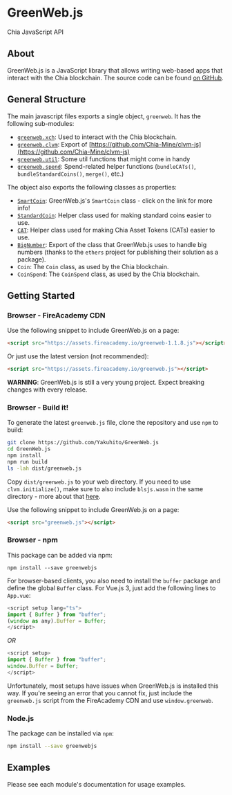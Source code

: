 # GreenWeb.js
Chia JavaScript API

## About

GreenWeb.js is a JavaScript library that allows writing web-based apps that interact with the Chia blockchain. The source code can be found [on GitHub](https://github.com/Yakuhito/GreenWeb.js).

## General Structure

The main javascript files exports a single object, `greenweb`. It has the following sub-modules:

 - [`greenweb.xch`](xch/index.md): Used to interact with the Chia blockchain.
 - [`greenweb.clvm`](clvm/index.md): Export of [https://github.com/Chia-Mine/clvm-js](https://github.com/Chia-Mine/clvm-js)
 - [`greenweb.util`](util/index.md): Some util functions that might come in handy
 - [`greenweb.spend`](spend/index.md): Spend-related helper functions (`bundleCATs()`, `bundleStandardCoins()`, `merge()`, etc.)

The object also exports the following classes as properties:

 - [`SmartCoin`](smart-coin.md): GreenWeb.js's `SmartCoin` class - click on the link for more info!
 - [`StandardCoin`](standard-coin.md): Helper class used for making standard coins easier to use.
 - [`CAT`](CAT.md): Helper class used for making Chia Asset Tokens (CATs) easier to use.
 - [`BigNumber`](https://docs.ethers.io/v5/api/utils/bignumber/): Export of the class that GreenWeb.js uses to handle big numbers (thanks to the `ethers` project for publishing their solution as a package).
 - `Coin`: The `Coin` class, as used by the Chia blockchain.
 - `CoinSpend`: The `CoinSpend` class, as used by the Chia blockchain.

## Getting Started

### Browser - FireAcademy CDN

Use the following snippet to include GreenWeb.js on a page:

```html
<script src="https://assets.fireacademy.io/greenweb-1.1.8.js"></script>
```

Or just use the latest version (not recommended):

```html
<script src="https://assets.fireacademy.io/greenweb.js"></script>
```

**WARNING**: GreenWeb.js is still a very young project. Expect breaking changes with every release.

### Browser - Build it!
To generate the latest `greenweb.js` file, clone the repository and use `npm` to build:

```sh
git clone https://github.com/Yakuhito/GreenWeb.js
cd GreenWeb.js
npm install
npm run build
ls -lah dist/greenweb.js
```

Copy `dist/greenweb.js` to your web directory.
If you need to use `clvm.initialize()`, make sure to also include `blsjs.wasm` in the same directory - more about that [here](https://github.com/Chia-Mine/clvm-js#use-in-browser).

Use the following snippet to include GreenWeb.js on a page:

```html
<script src="greenweb.js"></script>
```

### Browser - npm

This package can be added via npm:

```
npm install --save greenwebjs
```

For browser-based clients, you also need to install the `buffer` package and define the global `Buffer` class. For Vue.js 3, just add the following lines to `App.vue`:

```js
<script setup lang="ts">
import { Buffer } from "buffer";
(window as any).Buffer = Buffer;
</script>
```
*OR*
```js
<script setup>
import { Buffer } from "buffer";
window.Buffer = Buffer;
</script>
```

Unfortunately, most setups have issues when GreenWeb.js is installed this way. If you're seeing an error that you cannot fix, just include the `greenweb.js` script from the FireAcademy CDN and use `window.greenweb`.

### Node.js

The package can be installed via `npm`:
```sh
npm install --save greenwebjs
```


## Examples

Please see each module's documentation for usage examples.
